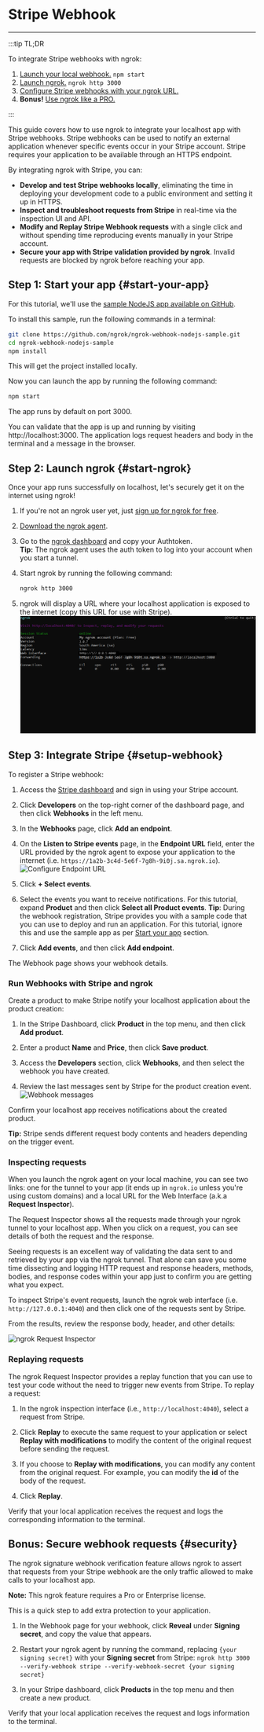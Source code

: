 # Stripe Webhook
------------

:::tip TL;DR

To integrate Stripe webhooks with ngrok:
1. [Launch your local webhook.](#start-your-app) `npm start`
1. [Launch ngrok.](#start-ngrok) `ngrok http 3000`
1. [Configure Stripe webhooks with your ngrok URL.](#setup-webhook)
1. **Bonus!** [Use ngrok like a PRO.](#security)

:::


This guide covers how to use ngrok to integrate your localhost app with Stripe webhooks.
Stripe webhooks can be used to notify an external application whenever specific events occur in your Stripe account. Stripe requires your application to be available through an HTTPS endpoint.

By integrating ngrok with Stripe, you can:

- **Develop and test Stripe webhooks locally**, eliminating the time in deploying your development code to a public environment and setting it up in HTTPS.
- **Inspect and troubleshoot requests from Stripe** in real-time via the inspection UI and API.
- **Modify and Replay Stripe Webhook requests** with a single click and without spending time reproducing events manually in your Stripe account.
- **Secure your app with Stripe validation provided by ngrok**. Invalid requests are blocked by ngrok before reaching your app.


## **Step 1**: Start your app {#start-your-app}

For this tutorial, we'll use the [sample NodeJS app available on GitHub](https://github.com/ngrok/ngrok-webhook-nodejs-sample). 

To install this sample, run the following commands in a terminal:

```bash
git clone https://github.com/ngrok/ngrok-webhook-nodejs-sample.git
cd ngrok-webhook-nodejs-sample
npm install
```

This will get the project installed locally.

Now you can launch the app by running the following command: 

```bash
npm start
```

The app runs by default on port 3000. 

You can validate that the app is up and running by visiting http://localhost:3000. The application logs request headers and body in the terminal and a message in the browser.


## **Step 2**: Launch ngrok {#start-ngrok}

Once your app runs successfully on localhost, let's securely get it on the internet using ngrok! 

1. If you're not an ngrok user yet, just [sign up for ngrok for free](https://ngrok.com/signup).

1. [Download the ngrok agent](https://ngrok.com/download).

1. Go to the [ngrok dashboard](https://dashboard.ngrok.com) and copy your Authtoken. <br />
    **Tip:** The ngrok agent uses the auth token to log into your account when you start a tunnel.
    
1. Start ngrok by running the following command:
    ```bash
    ngrok http 3000
    ```

1. ngrok will display a URL where your localhost application is exposed to the internet (copy this URL for use with Stripe).
    ![ngrok agent running](/img/integrations/launch_ngrok_tunnel.png)


## **Step 3**: Integrate Stripe {#setup-webhook}


To register a Stripe webhook:

1. Access the [Stripe dashboard](https://dashboard.stripe.com/) and sign in using your Stripe account.

1. Click **Developers** on the top-right corner of the dashboard page, and then click **Webhooks** in the left menu.

1. In the **Webhooks** page, click **Add an endpoint**.

1. On the **Listen to Stripe events** page, in the **Endpoint URL** field, enter the URL provided by the ngrok agent to expose your application to the internet (i.e. `https://1a2b-3c4d-5e6f-7g8h-9i0j.sa.ngrok.io`).
    ![Configure Endpoint URL](img/ngrok_url_configuration_stripe.png)

1. Click **+ Select events**. 

1. Select the events you want to receive notifications. For this tutorial, expand **Product** and then click **Select all Product events**.
    **Tip**: During the webhook registration, Stripe provides you with a sample code that you can use to deploy and run an application. For this tutorial, ignore this and use the sample app as per [Start your app](#start-your-app) section.

1. Click **Add events**, and then click **Add endpoint**.

The Webhook page shows your webhook details.


### Run Webhooks with Stripe and ngrok

Create a product to make Stripe notify your localhost application about the product creation:

1. In the Stripe Dashboard, click **Product** in the top menu, and then click **Add product**.

1. Enter a product **Name** and **Price**, then click **Save product**.

1. Access the **Developers** section, click **Webhooks**, and then select the webhook you have created.

1. Review the last messages sent by Stripe for the product creation event.
    ![Webhook messages](img/review_webhook_message_stripe.png)

Confirm your localhost app receives notifications about the created product.

**Tip:** Stripe sends different request body contents and headers depending on the trigger event.


### Inspecting requests

When you launch the ngrok agent on your local machine, you can see two links: one for the tunnel to your app (it ends up in `ngrok.io` unless you're using custom domains) and a local URL for the Web Interface (a.k.a **Request Inspector**).

The Request Inspector shows all the requests made through your ngrok tunnel to your localhost app. When you click on a request, you can see details of both the request and the response.

Seeing requests is an excellent way of validating the data sent to and retrieved by your app via the ngrok tunnel. That alone can save you some time dissecting and logging HTTP request and response headers, methods, bodies, and response codes within your app just to confirm you are getting what you expect.

To inspect Stripe's event requests, launch the ngrok web interface (i.e. `http://127.0.0.1:4040`) and then click one of the requests sent by Stripe.

From the results, review the response body, header, and other details:

![ngrok Request Inspector](img/ngrok_introspection_stripe_hooks.png)


### Replaying requests

The ngrok Request Inspector provides a replay function that you can use to test your code without the need to trigger new events from Stripe. To replay a request:

1. In the ngrok inspection interface (i.e., `http://localhost:4040`), select a request from Stripe.

1. Click **Replay** to execute the same request to your application or select **Replay with modifications** to modify the content of the original request before sending the request.

1. If you choose to **Replay with modifications**, you can modify any content from the original request. For example, you can modify the **id** of the body of the request.

1. Click **Replay**.

Verify that your local application receives the request and logs the corresponding information to the terminal.


## **Bonus**: Secure webhook requests {#security}

The ngrok signature webhook verification feature allows ngrok to assert that requests from your Stripe webhook are the only traffic allowed to make calls to your localhost app.

**Note:** This ngrok feature requires a Pro or Enterprise license.

This is a quick step to add extra protection to your application.

1. In the Webhook page for your webhook, click **Reveal** under **Signing secret**, and copy the value that appears.

1. Restart your ngrok agent by running the command, replacing `{your signing secret}` with your **Signing secret** from Stripe:
    `ngrok http 3000 --verify-webhook stripe --verify-webhook-secret {your signing secret}`

1. In your Stripe dashboard, click **Products** in the top menu and then create a new product.

Verify that your local application receives the request and logs information to the terminal.



